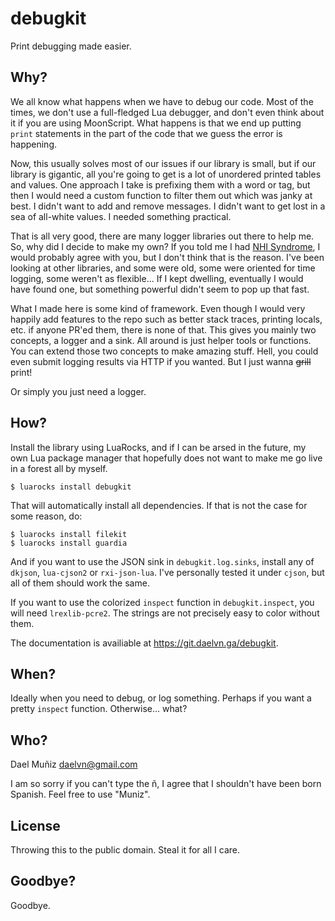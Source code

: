 # debugkit

Print debugging made easier.

## Why?

We all know what happens when we have to debug our code. Most of the times,
we don't use a full-fledged Lua debugger, and don't even think about it if
you are using MoonScript. What happens is that we end up putting `print`
statements in the part of the code that we guess the error is happening.

Now, this usually solves most of our issues if our library is small, but
if our library is gigantic, all you're going to get is a lot of unordered
printed tables and values. One approach I take is prefixing them with a
word or tag, but then I would need a custom function to filter them out
which was janky at best. I didn't want to add and remove messages. I didn't
want to get lost in a sea of all-white values. I needed something practical.

That is all very good, there are many logger libraries out there to help me.
So, why did I decide to make my own? If you told me I had [NHI Syndrome](https://en.wikipedia.org/wiki/Not_invented_here),
I would probably agree with you, but I don't think that is the reason.
I've been looking at other libraries, and some were old, some were oriented
for time logging, some weren't as flexible... If I kept dwelling, eventually
I would have found one, but something powerful didn't seem to pop up that fast.

What I made here is some kind of framework. Even though I would very happily
add features to the repo such as better stack traces, printing locals, etc. if
anyone PR'ed them, there is none of that. This gives you mainly two concepts,
a logger and a sink. All around is just helper tools or functions. You can
extend those two concepts to make amazing stuff. Hell, you could even submit
logging results via HTTP if you wanted. But I just wanna ~~grill~~ print!

Or simply you just need a logger.

## How?

Install the library using LuaRocks, and if I can be arsed in the future, my
own Lua package manager that hopefully does not want to make me go live in a
forest all by myself.

```
$ luarocks install debugkit
```

That will automatically install all dependencies. If that is not the case for
some reason, do:

```
$ luarocks install filekit
$ luarocks install guardia
```

And if you want to use the JSON sink in `debugkit.log.sinks`, install any of
`dkjson`, `lua-cjson2` or `rxi-json-lua`. I've personally tested it under
`cjson`, but all of them should work the same.

If you want to use the colorized `inspect` function in `debugkit.inspect`, you
will need `lrexlib-pcre2`. The strings are not precisely easy to color without them.

The documentation is availiable at https://git.daelvn.ga/debugkit.

## When?

Ideally when you need to debug, or log something. Perhaps if you want a pretty
`inspect` function. Otherwise... what?

## Who?

Dael Muñiz [daelvn@gmail.com](mailto:daelvn@gmail.com)

I am so sorry if you can't type the ñ, I agree that I shouldn't have been born
Spanish. Feel free to use "Muniz".

## License

Throwing this to the public domain. Steal it for all I care.

## Goodbye?

Goodbye.
